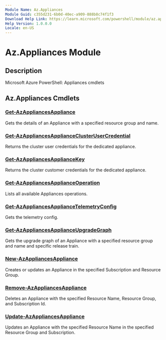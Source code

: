 ```yaml
---
Module Name: Az.Appliances
Module Guid: c355d231-6b0d-40ec-a909-888b8c74f1f3
Download Help Link: https://learn.microsoft.com/powershell/module/az.appliances
Help Version: 1.0.0.0
Locale: en-US
---
```


# Az.Appliances Module
## Description
Microsoft Azure PowerShell: Appliances cmdlets

## Az.Appliances Cmdlets
### [Get-AzAppliancesAppliance](Get-AzAppliancesAppliance.md)
Gets the details of an Appliance with a specified resource group and name.

### [Get-AzAppliancesApplianceClusterUserCredential](Get-AzAppliancesApplianceClusterUserCredential.md)
Returns the cluster user credentials for the dedicated appliance.

### [Get-AzAppliancesApplianceKey](Get-AzAppliancesApplianceKey.md)
Returns the cluster customer credentials for the dedicated appliance.

### [Get-AzAppliancesApplianceOperation](Get-AzAppliancesApplianceOperation.md)
Lists all available Appliances operations.

### [Get-AzAppliancesApplianceTelemetryConfig](Get-AzAppliancesApplianceTelemetryConfig.md)
Gets the telemetry config.

### [Get-AzAppliancesApplianceUpgradeGraph](Get-AzAppliancesApplianceUpgradeGraph.md)
Gets the upgrade graph of an Appliance with a specified resource group and name and specific release train.

### [New-AzAppliancesAppliance](New-AzAppliancesAppliance.md)
Creates or updates an Appliance in the specified Subscription and Resource Group.

### [Remove-AzAppliancesAppliance](Remove-AzAppliancesAppliance.md)
Deletes an Appliance with the specified Resource Name, Resource Group, and Subscription Id.

### [Update-AzAppliancesAppliance](Update-AzAppliancesAppliance.md)
Updates an Appliance with the specified Resource Name in the specified Resource Group and Subscription.

